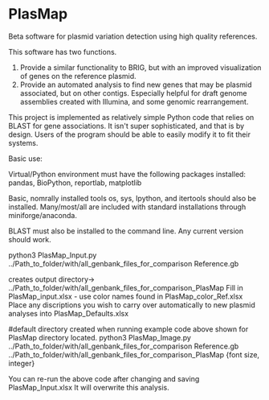 # PlasMap
Beta software for plasmid variation detection using high quality references.

This software has two functions.
1) Provide a similar functionality to BRIG, but with an improved visualization of genes on the reference plasmid.
2) Provide an automated analysis to find new genes that may be plasmid associated, but on other contigs. Especially helpful for draft genome assemblies created with Illumina, and some genomic rearrangement.

This project is implemented as relatively simple Python code that relies on BLAST for gene associations. It isn't super sophisticated, and that is by design. Users of the program should be able to easily modify it to fit their systems.

Basic use:

Virtual/Python environment must have the following packages installed:
pandas, BioPython, reportlab, matplotlib

Basic, nomrally installed tools os, sys, Ipython, and itertools should also be installed. Many/most/all are included with standard installations through miniforge/anaconda.

BLAST must also be installed to the command line. Any current version should work.

python3 PlasMap_Input.py ../Path_to_folder/with/all_genbank_files_for_comparison Reference.gb

creates output directory-> ../Path_to_folder/with/all_genbank_files_for_comparison_PlasMap
Fill in PlasMap_input.xlsx - use color names found in PlasMap_color_Ref.xlsx
Place any discriptions you wish to carry over automatically to new plasmid analyses into PlasMap_Defaults.xlsx

#default directory created when running example code above shown for PlasMap directory located.
python3 PlasMap_Image.py ../Path_to_folder/with/all_genbank_files_for_comparison Reference.gb ../Path_to_folder/with/all_genbank_files_for_comparison_PlasMap {font size, integer}

You can re-run the above code after changing and saving PlasMap_Input.xlsx
It will overwrite this analysis.

